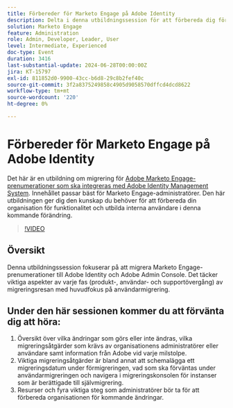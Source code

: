 ```yaml
---
title: Förbereder för Marketo Engage på Adobe Identity
description: Delta i denna utbildningssession för att förbereda dig för migrering av Marketo Engage-prenumerationer till Adobe Identity, med fokus på användarmigrering, viktiga åtgärder och viktiga resurser för administratörer, med vägledning om navigering i migreringskonsolen och förståelse för förändringar vid varje milstolpe.
solution: Marketo Engage
feature: Administration
role: Admin, Developer, Leader, User
level: Intermediate, Experienced
doc-type: Event
duration: 3416
last-substantial-update: 2024-06-28T00:00:00Z
jira: KT-15797
exl-id: 811852d0-9900-43cc-b6d8-29c8b2fef40c
source-git-commit: 3f2a8375249858c4905d9058570dffcd4dcd8622
workflow-type: tm+mt
source-wordcount: '220'
ht-degree: 0%

---
```


# Förbereder för Marketo Engage på Adobe Identity

Det här är en utbildning om migrering för [Adobe Marketo Engage-prenumerationer som ska integreras med Adobe Identity Management System](https://experienceleague.adobe.com/en/docs/marketo/using/product-docs/administration/marketo-with-adobe-identity/adobe-identity-management-overview). Innehållet passar bäst för Marketo Engage-administratörer. Den här utbildningen ger dig den kunskap du behöver för att förbereda din organisation för funktionalitet och utbilda interna användare i denna kommande förändring.


>[!VIDEO](https://video.tv.adobe.com/v/3430920/?learn=on)

## Översikt

Denna utbildningssession fokuserar på att migrera Marketo Engage-prenumerationer till Adobe Identity och Adobe Admin Console. Det täcker viktiga aspekter av varje fas (produkt-, användar- och supportövergång) av migreringsresan med huvudfokus på användarmigrering.

## Under den här sessionen kommer du att förvänta dig att höra:

1. Översikt över vilka ändringar som görs eller inte ändras, vilka migreringsåtgärder som krävs av organisationens administratörer eller användare samt information från Adobe vid varje milstolpe.
1. Viktiga migreringsåtgärder är bland annat att schemalägga ett migreringsdatum under förmigreringen, vad som ska förväntas under användarmigreringen och navigera i migreringskonsolen för instanser som är berättigade till självmigrering.
1. Resurser och fyra viktiga steg som administratörer bör ta för att förbereda organisationen för kommande ändringar.

